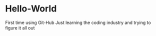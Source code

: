 # Hello-World
First time using Git-Hub
Just learning the coding industry and trying to figure it all out
